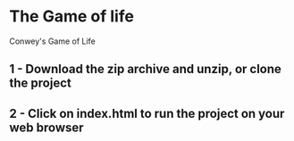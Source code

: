 # The Game of life
Conwey's Game of Life

## 1 - Download the zip archive and unzip, or clone the project

## 2 - Click on index.html to run the project on your web browser
